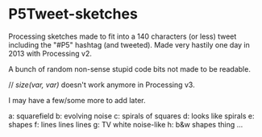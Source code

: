 # P5Tweet-sketches

 
Processing sketches made to fit into a 140 characters (or less) tweet including the "#P5" hashtag (and tweeted). Made very hastily one day in 2013 with Processing v2. 

A bunch of random non-sense stupid code bits not made to be readable. 

// *size(var, var)* doesn't work anymore in Processing v3. 

I may have a few/some more to add later.



a: squarefield
b: evolving noise
c: spirals of squares
d: looks like spirals
e: shapes
f: lines lines lines
g: TV white noise-like
h: b&w shapes thing
...